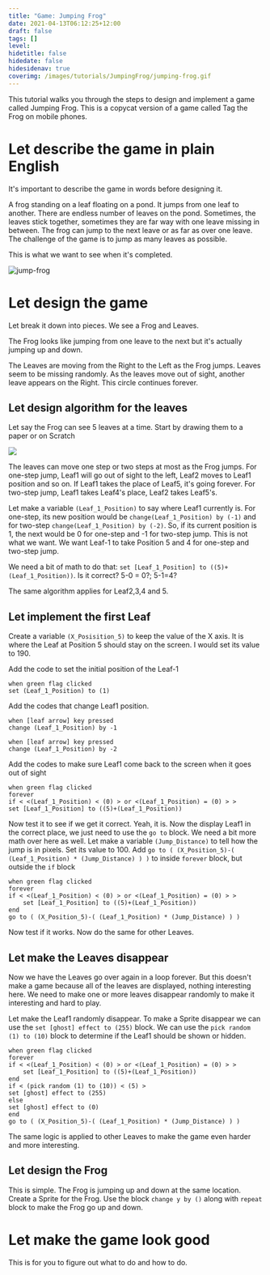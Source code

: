 ```yaml
---
title: "Game: Jumping Frog"
date: 2021-04-13T06:12:25+12:00
draft: false
tags: []
level: 
hidetitle: false
hidedate: false
hidesidenav: true
coverimg: /images/tutorials/JumpingFrog/jumping-frog.gif
---
```


This tutorial walks you through the steps to design and implement a game called Jumping Frog. This is a copycat version of a game called Tag the Frog on mobile phones.

<!--more-->

# Let describe the game in plain English

It's important to describe the game in words before designing it.

A frog standing on a leaf floating on a pond. It jumps from one leaf to another. There are endless number of leaves on the pond. Sometimes, the leaves stick together, sometimes they are far way with one leave missing in between. The frog can jump to the next leave or as far as over one leave. The challenge of the game is to jump as many leaves as possible.

This is what we want to see when it's completed.

![jump-frog](/images/tutorials/JumpingFrog/jumping-frog.gif)

# Let design the game

Let break it down into pieces. We see a Frog and Leaves. 

The Frog looks like jumping from one leave to the next but it's actually jumping up and down.

The Leaves are moving from the Right to the Left as the Frog jumps. Leaves seem to be missing randomly.
As the leaves move out of sight, another leave appears on the Right. This circle continues forever.

## Let design algorithm for the leaves

Let say the Frog can see 5 leaves at a time. Start by drawing them to a paper or on Scratch

![](/images/tutorials/JumpingFrog/1.png)

The leaves can move one step or two steps at most as the Frog jumps. For one-step jump, Leaf1 will go out of sight to the left, Leaf2 moves to Leaf1 position and so on.
If Leaf1 takes the place of Leaf5, it's going forever.
For two-step jump, Leaf1 takes Leaf4's place, Leaf2 takes Leaf5's.

Let make a variable `(Leaf_1_Position)` to say where Leaf1 currently is. For one-step, its new position would be `change(Leaf_1_Position) by (-1)` and for two-step `change(Leaf_1_Position) by (-2)`. So, if its current position is 1, the next would be 0 for one-step and -1 for two-step jump. This is not what we want. We want Leaf-1 to take Position 5 and 4 for one-step and two-step jump.

We need a bit of math to do that: `set [Leaf_1_Position] to ((5)+(Leaf_1_Position))`. Is it correct? 5-0 = 0?; 5-1=4?

The same algorithm applies for Leaf2,3,4 and 5.

## Let implement the first Leaf

Create a variable `(X_Posisition_5)` to keep the value of the X axis. It is where the Leaf at Position 5 should stay on the screen. I would set its value to 190.

Add the code to set the initial position of the Leaf-1

```
when green flag clicked
set (Leaf_1_Position) to (1)
```

Add the codes that change Leaf1 position.
```
when [leaf arrow] key pressed
change (Leaf_1_Position) by -1

when [leaf arrow] key pressed
change (Leaf_1_Position) by -2
```

Add the codes to make sure Leaf1 come back to the screen when it goes out of sight
```
when green flag clicked
forever
if < <(Leaf_1_Position) < (0) > or <(Leaf_1_Position) = (0) > >
set [Leaf_1_Position] to ((5)+(Leaf_1_Position))
```
Now test it to see if we get it correct. Yeah, it  is. Now the display Leaf1 in the correct place, we just need to use the `go to` block.
We need a bit more math over here as well. Let make a variable `(Jump_Distance)` to tell how the jump is in pixels. Set its value to 100.
Add `go to ( (X_Position_5)-( (Leaf_1_Position) * (Jump_Distance) ) )` to inside `forever` block, but outside the `if` block

```
when green flag clicked
forever
if < <(Leaf_1_Position) < (0) > or <(Leaf_1_Position) = (0) > >
    set [Leaf_1_Position] to ((5)+(Leaf_1_Position))
end
go to ( (X_Position_5)-( (Leaf_1_Position) * (Jump_Distance) ) )
```
Now test if it works. Now do the same for other Leaves.

## Let make the Leaves disappear

Now we have the Leaves go over again in a loop forever. But this doesn't make a game because all of the leaves are displayed, nothing interesting here.
We need to make one or more leaves disappear randomly to make it interesting and hard to play.

Let make the Leaf1 randomly disappear. To make a Sprite disappear we can use the `set [ghost] effect to (255)` block. We can use the `pick random (1) to (10)` block to determine if the Leaf1 should be shown or hidden.
```
when green flag clicked
forever
if < <(Leaf_1_Position) < (0) > or <(Leaf_1_Position) = (0) > >
    set [Leaf_1_Position] to ((5)+(Leaf_1_Position))
end
if < (pick random (1) to (10)) < (5) >
set [ghost] effect to (255)
else
set [ghost] effect to (0)
end
go to ( (X_Position_5)-( (Leaf_1_Position) * (Jump_Distance) ) )
```

The same logic is applied to other Leaves to make the game even harder and more interesting.

## Let design the Frog

This is simple. The Frog is jumping up and down at the same location. Create a Sprite for the Frog.
Use the block `change y by ()` along with `repeat` block to make the Frog go up and down.

# Let make the game look good

This is for you to figure out what to do and how to do.